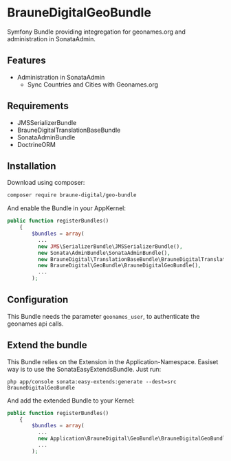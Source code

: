 # BrauneDigitalGeoBundle
Symfony Bundle providing integregation for geonames.org and administration in SonataAdmin.
## Features
* Administration in SonataAdmin
    * Sync Countries and Cities with Geonames.org

## Requirements
* JMSSerializerBundle
* BrauneDigitalTranslationBaseBundle
* SonataAdminBundle
* DoctrineORM
  
## Installation
Download using composer:
```bash
composer require braune-digital/geo-bundle
```

And enable the Bundle in your AppKernel:

```php
public function registerBundles()
    {
        $bundles = array(
          ...
          new JMS\SerializerBundle\JMSSerializerBundle(),
          new Sonata\AdminBundle\SonataAdminBundle(),
          new BrauneDigital\TranslationBaseBundle\BrauneDigitalTranslationBaseBundle,
          new BrauneDigital\GeoBundle\BrauneDigitalGeoBundle(),
          ...
        );
```

## Configuration
This Bundle needs the parameter ```geonames_user```, to authenticate the geonames api calls.

## Extend the bundle
This Bundle relies on the Extension in the Application-Namespace. Easiset way is to use the SonataEasyExtendsBundle. Just run:
```
php app/console sonata:easy-extends:generate --dest=src BrauneDigitalGeoBundle
```
And add the extended Bundle to your Kernel:
```php
public function registerBundles()
    {
        $bundles = array(
          ...
          new Application\BrauneDigital\GeoBundle\BrauneDigitalGeoBundle(),
          ...
        );
```
